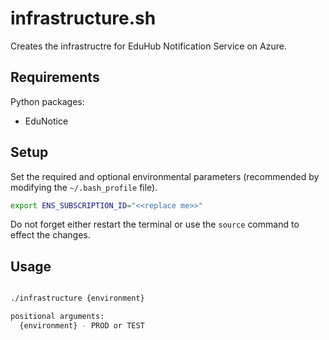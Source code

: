 # infrastructure.sh

Creates the infrastructre for EduHub Notification Service on Azure.

## Requirements

Python packages:

- EduNotice

## Setup

Set the required and optional environmental parameters (recommended by modifying the `~/.bash_profile` file).

```bash
export ENS_SUBSCRIPTION_ID="<<replace me>>"
```

Do not forget either restart the terminal or use the `source` command to effect the changes.

## Usage

```bash

./infrastructure {environment}

positional arguments:
  {environment} - PROD or TEST

```